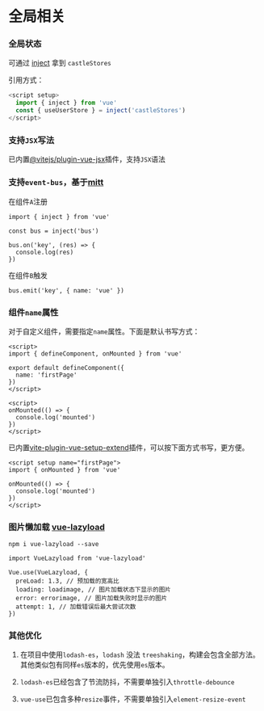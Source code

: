 # 全局相关

### 全局状态
可通过 [inject](https://cn.vuejs.org/guide/components/provide-inject.html) 拿到 `castleStores`

引用方式：
```js
<script setup>
  import { inject } from 'vue'
  const { useUserStore } = inject('castleStores')
</script>
```

### 支持`JSX`写法

已内置[@vitejs/plugin-vue-jsx](https://www.npmjs.com/package/@vitejs/plugin-vue-jsx)插件，支持`JSX`语法

### 支持`event-bus`，基于[mitt](https://www.npmjs.com/package/mitt)

在组件`A`注册

```
import { inject } from 'vue'

const bus = inject('bus')

bus.on('key', (res) => {
  console.log(res)
})
```

在组件`B`触发

```
bus.emit('key', { name: 'vue' })
```

### 组件`name`属性

对于自定义组件，需要指定`name`属性。下面是默认书写方式：

```
<script>
import { defineComponent, onMounted } from 'vue'

export default defineComponent({
  name: 'firstPage'
})
</script>

<script>
onMounted(() => {
  console.log('mounted')
})
</script>
```

已内置[vite-plugin-vue-setup-extend](https://www.npmjs.com/package/vite-plugin-vue-setup-extend)插件，可以按下面方式书写，更方便。

```
<script setup name="firstPage">
import { onMounted } from 'vue'

onMounted(() => {
  console.log('mounted')
})
</script>
```

### 图片懒加载 [vue-lazyload](https://blog.csdn.net/muzidigbig/article/details/115376889)

```
npm i vue-lazyload --save
```

```
import VueLazyload from 'vue-lazyload'

Vue.use(VueLazyload, {
  preLoad: 1.3, // 预加载的宽高比
  loading: loadimage, // 图片加载状态下显示的图片
  error: errorimage, // 图片加载失败时显示的图片
  attempt: 1, // 加载错误后最大尝试次数
})
```

### 其他优化

1. 在项目中使用`lodash-es`，`lodash` 没法 `treeshaking`，构建会包含全部方法。其他类似包有同样`es`版本的，优先使用`es`版本。

2. `lodash-es`已经包含了节流防抖，不需要单独引入`throttle-debounce`

3. `vue-use`已包含多种`resize`事件，不需要单独引入`element-resize-event`
